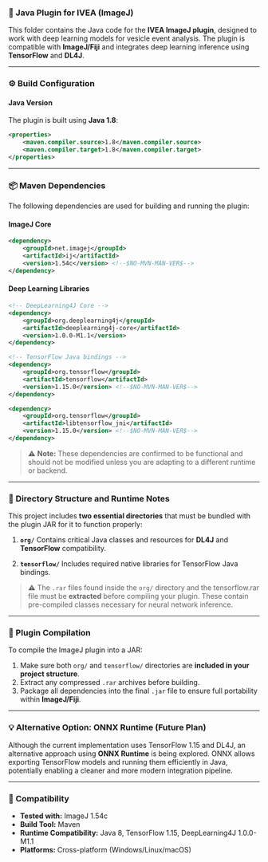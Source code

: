 ### 🧠 Java Plugin for IVEA (ImageJ)

This folder contains the Java code for the **IVEA ImageJ plugin**, designed to work with deep learning models for vesicle event analysis. The plugin is compatible with **ImageJ/Fiji** and integrates deep learning inference using **TensorFlow** and **DL4J**.

---

### ⚙️ Build Configuration

#### **Java Version**

The plugin is built using **Java 1.8**:

```xml
<properties>
    <maven.compiler.source>1.8</maven.compiler.source>
    <maven.compiler.target>1.8</maven.compiler.target>
</properties>
```

---

### 📦 Maven Dependencies

The following dependencies are used for building and running the plugin:

#### **ImageJ Core**

```xml
<dependency>
    <groupId>net.imagej</groupId>
    <artifactId>ij</artifactId>
    <version>1.54c</version> <!--$NO-MVN-MAN-VER$-->
</dependency>
```

#### **Deep Learning Libraries**

```xml
<!-- DeepLearning4J Core -->
<dependency>
    <groupId>org.deeplearning4j</groupId>
    <artifactId>deeplearning4j-core</artifactId>
    <version>1.0.0-M1.1</version>
</dependency>

<!-- TensorFlow Java bindings -->
<dependency>
    <groupId>org.tensorflow</groupId>
    <artifactId>tensorflow</artifactId>
    <version>1.15.0</version> <!--$NO-MVN-MAN-VER$-->
</dependency>

<dependency>
    <groupId>org.tensorflow</groupId>
    <artifactId>libtensorflow_jni</artifactId>
    <version>1.15.0</version> <!--$NO-MVN-MAN-VER$-->
</dependency>
```

> ⚠️ **Note:** These dependencies are confirmed to be functional and should not be modified unless you are adapting to a different runtime or backend.

---

### 📁 Directory Structure and Runtime Notes

This project includes **two essential directories** that must be bundled with the plugin JAR for it to function properly:

1. **`org/`**
   Contains critical Java classes and resources for **DL4J** and **TensorFlow** compatibility.

2. **`tensorflow/`**
   Includes required native libraries for TensorFlow Java bindings.

> ⚠️ The `.rar` files found inside the `org/` directory and the tensorflow.rar file must be **extracted** before compiling your plugin. These contain pre-compiled classes necessary for neural network inference.

---

### 🧪 Plugin Compilation

To compile the ImageJ plugin into a JAR:

1. Make sure both `org/` and `tensorflow/` directories are **included in your project structure**.
2. Extract any compressed `.rar` archives before building.
3. Package all dependencies into the final `.jar` file to ensure full portability within **ImageJ/Fiji**.

---

### 💡 Alternative Option: ONNX Runtime (Future Plan)

Although the current implementation uses TensorFlow 1.15 and DL4J, an alternative approach using **ONNX Runtime** is being explored. ONNX allows exporting TensorFlow models and running them efficiently in Java, potentially enabling a cleaner and more modern integration pipeline.

---

### 🧹 Compatibility

* **Tested with:** ImageJ 1.54c
* **Build Tool:** Maven
* **Runtime Compatibility:** Java 8, TensorFlow 1.15, DeepLearning4J 1.0.0-M1.1
* **Platforms:** Cross-platform (Windows/Linux/macOS)
